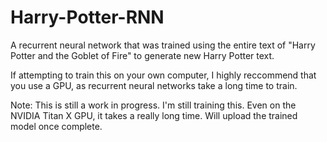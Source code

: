 # Harry-Potter-RNN
A recurrent neural network that was trained using the entire text of "Harry Potter and the Goblet of Fire" to generate new Harry Potter text.

If attempting to train this on your own computer, I highly reccommend that you use a GPU, as recurrent neural networks take a long time to train. 

Note: This is still a work in progress. I'm still training this. Even on the NVIDIA Titan X GPU, it takes a really long time. Will upload the trained model once complete.
